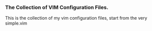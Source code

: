 ### The Collection of VIM Configuration Files.


This is the collection of my vim configuration files, start from the very []()simple.vim

